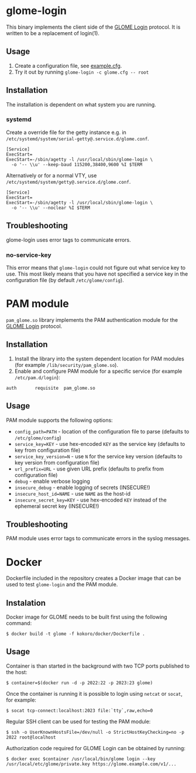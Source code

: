 # glome-login

This binary implements the client side of the
[GLOME Login](../docs/glome-login.md) protocol. It is written to be a
replacement of login(1).

## Usage

 1. Create a configuration file, see [example.cfg](example.cfg).
 1. Try it out by running `glome-login -c glome.cfg -- root`

## Installation

The installation is dependent on what system you are running.

### systemd

Create a override file for the getty instance e.g. in
`/etc/systemd/system/serial-getty@.service.d/glome.conf`.

```
[Service]
ExecStart=
ExecStart=-/sbin/agetty -l /usr/local/sbin/glome-login \
  -o '-- \\u' --keep-baud 115200,38400,9600 %I $TERM
```

Alternatively or for a normal VTY, use
`/etc/systemd/system/getty@.service.d/glome.conf`.

```
[Service]
ExecStart=
ExecStart=-/sbin/agetty -l /usr/local/sbin/glome-login \
  -o '-- \\u' --noclear %I $TERM
```

## Troubleshooting

glome-login uses error tags to communicate errors.

### no-service-key

This error means that `glome-login` could not figure out what service key to
use. This most likely means that you have not specified a service key in the
configuration file (by default `/etc/glome/config`).

# PAM module

`pam_glome.so` library implements the PAM authentication module for the
[GLOME Login](../docs/glome-login.md) protocol.

## Installation

1. Install the library into the system dependent location for PAM modules
   (for example `/lib/security/pam_glome.so`).
1. Enable and configure PAM module for a specific service (for example
   `/etc/pam.d/login`):

```
auth       requisite  pam_glome.so
```

## Usage

PAM module supports the following options:

* `config_path=PATH` - location of the configuration file to parse (defaults to
  `/etc/glome/config`)
* `service_key=KEY` - use hex-encoded `KEY` as the service key (defaults to key
  from configuration file)
* `service_key_version=N` - use `N` for the service key version (defaults to key
  version from configuration file)
* `url_prefix=URL` - use given URL prefix (defaults to prefix from configuration
  file)
* `debug` - enable verbose logging
* `insecure_debug` - enable logging of secrets (INSECURE!)
* `insecure_host_id=NAME` - use `NAME` as the host-id
* `insecure_secret_key=KEY` - use hex-encoded `KEY` instead of the ephemeral
  secret key (INSECURE!)

## Troubleshooting

PAM module uses error tags to communicate errors in the syslog messages.

# Docker

Dockerfile included in the repository creates a Docker image that can be used
to test `glome-login` and the PAM module.

## Instalation

Docker image for GLOME needs to be built first using the following command:

```
$ docker build -t glome -f kokoro/docker/Dockerfile .
```

## Usage

Container is than started in the background with two TCP ports published to the
host:

```
$ container=$(docker run -d -p 2022:22 -p 2023:23 glome)
```

Once the container is running it is possible to login using `netcat` or
`socat`, for example:

```
$ socat tcp-connect:localhost:2023 file:`tty`,raw,echo=0
```

Regular SSH client can be used for testing the PAM module:

```
$ ssh -o UserKnownHostsFile=/dev/null -o StrictHostKeyChecking=no -p 2022 root@localhost
```

Authorization code required for GLOME Login can be obtained by running:

```
$ docker exec $container /usr/local/bin/glome login --key /usr/local/etc/glome/private.key https://glome.example.com/v1/...
```
